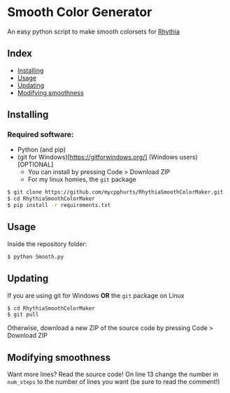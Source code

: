 # Smooth Color Generator
An easy python script to make smooth colorsets for [Rhythia](https://github.com/David20122/sound-space-plus)

## Index
- [Installing](#installing)
- [Usage](#usage)
- [Updating](#updating)
- [Modifying smoothness](#modifying-smoothness)

## Installing

### Required software:
- Python (and pip)
- (git for Windows)[https://gitforwindows.org/] (Windows users)  [OPTIONAL]
  - You can install by pressing Code > Download ZIP
  - For my linux homies, the `git` package

```sh
$ git clone https://github.com/mycpphurts/RhythiaSmoothColorMaker.git
$ cd RhythiaSmoothColorMaker
$ pip install -r requirements.txt
```

## Usage
Inside the repository folder:

```sh
$ python Smooth.py
```

## Updating
If you are using git for Windows **OR** the `git` package on Linux

```sh
$ cd RhythiaSmoothColorMaker
$ git pull
```

Otherwise, download a new ZIP of the source code by pressing Code > Download ZIP

## Modifying smoothness
Want more lines? Read the source code! On line 13 change the number in `num_steps` to the number of lines you want (be sure to read the comment!)
